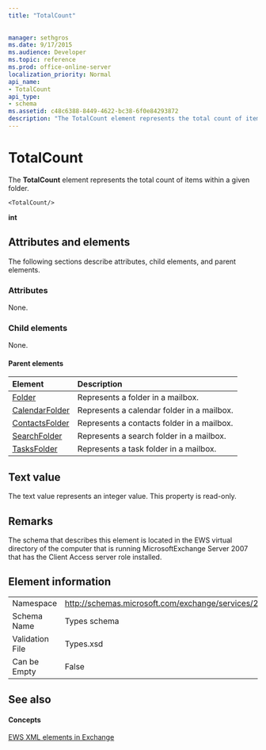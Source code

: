 ```yaml
---
title: "TotalCount"
 
 
manager: sethgros
ms.date: 9/17/2015
ms.audience: Developer
ms.topic: reference
ms.prod: office-online-server
localization_priority: Normal
api_name:
- TotalCount
api_type:
- schema
ms.assetid: c48c6388-8449-4622-bc38-6f0e84293872
description: "The TotalCount element represents the total count of items within a given folder."
---
```


# TotalCount

The **TotalCount** element represents the total count of items within a given folder. 
  
```
<TotalCount/>
```

 **int**
## Attributes and elements

The following sections describe attributes, child elements, and parent elements.
  
### Attributes

None.
  
### Child elements

None.
  
#### Parent elements

|**Element**|**Description**|
|:-----|:-----|
|[Folder](folder.md) <br/> |Represents a folder in a mailbox.  <br/> |
|[CalendarFolder](calendarfolder.md) <br/> |Represents a calendar folder in a mailbox.  <br/> |
|[ContactsFolder](contactsfolder.md) <br/> |Represents a contacts folder in a mailbox.  <br/> |
|[SearchFolder](searchfolder.md) <br/> |Represents a search folder in a mailbox.  <br/> |
|[TasksFolder](tasksfolder.md) <br/> |Represents a task folder in a mailbox.  <br/> |
   
## Text value

The text value represents an integer value. This property is read-only.
  
## Remarks

The schema that describes this element is located in the EWS virtual directory of the computer that is running MicrosoftExchange Server 2007 that has the Client Access server role installed.
  
## Element information

|||
|:-----|:-----|
|Namespace  <br/> |http://schemas.microsoft.com/exchange/services/2006/types  <br/> |
|Schema Name  <br/> |Types schema  <br/> |
|Validation File  <br/> |Types.xsd  <br/> |
|Can be Empty  <br/> |False  <br/> |
   
## See also

#### Concepts

[EWS XML elements in Exchange](ews-xml-elements-in-exchange.md)

